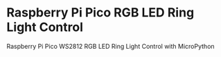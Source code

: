 # Raspberry Pi Pico RGB LED Ring Light Control
Raspberry Pi Pico WS2812 RGB LED Ring Light Control with MicroPython 
